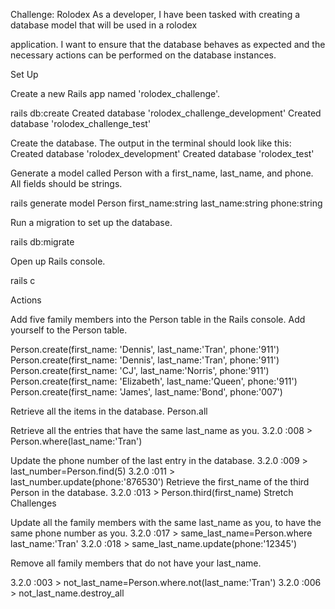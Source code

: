 Challenge: Rolodex
As a developer, I have been tasked with creating a database model that will be used in a rolodex

application. I want to ensure that the database behaves as expected and the necessary actions can be performed on the database instances.

Set Up

Create a new Rails app named 'rolodex_challenge'.

rails db:create
Created database 'rolodex_challenge_development'
Created database 'rolodex_challenge_test'

Create the database. The output in the terminal should look like this:
Created database 'rolodex_development'
Created database 'rolodex_test'

Generate a model called Person with a first_name, last_name, and phone. All fields should be strings.

rails generate model Person first_name:string last_name:string phone:string

Run a migration to set up the database.

rails db:migrate

Open up Rails console.

rails c

Actions

Add five family members into the Person table in the Rails console.
Add yourself to the Person table.

Person.create(first_name: 'Dennis', last_name:'Tran', phone:'911')
Person.create(first_name: 'Dennis', last_name:'Tran', phone:'911')
Person.create(first_name: 'CJ', last_name:'Norris', phone:'911')
Person.create(first_name: 'Elizabeth', last_name:'Queen', phone:'911')
Person.create(first_name: 'James', last_name:'Bond', phone:'007')

Retrieve all the items in the database.
Person.all

Retrieve all the entries that have the same last_name as you.
3.2.0 :008 > Person.where(last_name:'Tran')

Update the phone number of the last entry in the database.
3.2.0 :009 > last_number=Person.find(5)
3.2.0 :011 > last_number.update(phone:'876530')
Retrieve the first_name of the third Person in the database.
3.2.0 :013 > Person.third(first_name)
Stretch Challenges

Update all the family members with the same last_name as you, to have the same phone number as you.
3.2.0 :017 > same_last_name=Person.where last_name:'Tran'
3.2.0 :018 > same_last_name.update(phone:'12345')

Remove all family members that do not have your last_name.

3.2.0 :003 > not_last_name=Person.where.not(last_name:'Tran')
3.2.0 :006 > not_last_name.destroy_all
